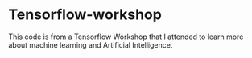# Tensorflow-workshop
This code is from a Tensorflow Workshop that I attended to learn more about machine learning and Artificial Intelligence. 
